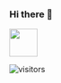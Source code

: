 ### Hi there 👋

<img src="images/linkedin.jpg" width="50">

![visitors](https://visitor-badge.glitch.me/badge?page_id=davejacobsen.davejacobsen)
